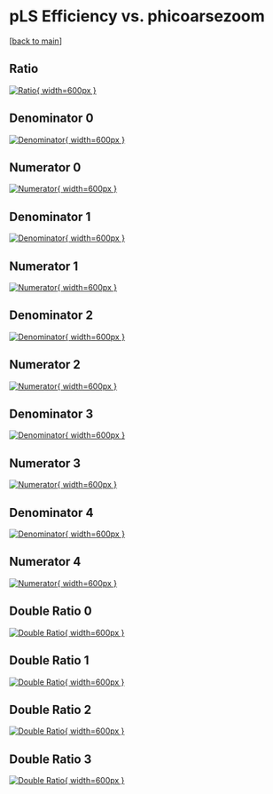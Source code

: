 # pLS Efficiency vs. phicoarsezoom

[[back to main](./)]



## Ratio

[![Ratio](../mtv/var/pLS_base_321_1_eff_phicoarsezoom.png){ width=600px }](../mtv/var/pLS_base_321_1_eff_phicoarsezoom.pdf)

## Denominator 0

[![Denominator](../mtv/den/pLS_base_321_1_eff_phicoarsezoom_den0.png){ width=600px }](../mtv/den/pLS_base_321_1_eff_phicoarsezoom_den0.pdf)

## Numerator 0

[![Numerator](../mtv/num/pLS_base_321_1_eff_phicoarsezoom_num0.png){ width=600px }](../mtv/num/pLS_base_321_1_eff_phicoarsezoom_num0.pdf)

## Denominator 1

[![Denominator](../mtv/den/pLS_base_321_1_eff_phicoarsezoom_den1.png){ width=600px }](../mtv/den/pLS_base_321_1_eff_phicoarsezoom_den1.pdf)

## Numerator 1

[![Numerator](../mtv/num/pLS_base_321_1_eff_phicoarsezoom_num1.png){ width=600px }](../mtv/num/pLS_base_321_1_eff_phicoarsezoom_num1.pdf)

## Denominator 2

[![Denominator](../mtv/den/pLS_base_321_1_eff_phicoarsezoom_den2.png){ width=600px }](../mtv/den/pLS_base_321_1_eff_phicoarsezoom_den2.pdf)

## Numerator 2

[![Numerator](../mtv/num/pLS_base_321_1_eff_phicoarsezoom_num2.png){ width=600px }](../mtv/num/pLS_base_321_1_eff_phicoarsezoom_num2.pdf)

## Denominator 3

[![Denominator](../mtv/den/pLS_base_321_1_eff_phicoarsezoom_den3.png){ width=600px }](../mtv/den/pLS_base_321_1_eff_phicoarsezoom_den3.pdf)

## Numerator 3

[![Numerator](../mtv/num/pLS_base_321_1_eff_phicoarsezoom_num3.png){ width=600px }](../mtv/num/pLS_base_321_1_eff_phicoarsezoom_num3.pdf)

## Denominator 4

[![Denominator](../mtv/den/pLS_base_321_1_eff_phicoarsezoom_den4.png){ width=600px }](../mtv/den/pLS_base_321_1_eff_phicoarsezoom_den4.pdf)

## Numerator 4

[![Numerator](../mtv/num/pLS_base_321_1_eff_phicoarsezoom_num4.png){ width=600px }](../mtv/num/pLS_base_321_1_eff_phicoarsezoom_num4.pdf)

## Double Ratio 0

[![Double Ratio](../mtv/ratio/pLS_base_321_1_eff_phicoarsezoom_ratio0.png){ width=600px }](../mtv/ratio/pLS_base_321_1_eff_phicoarsezoom_ratio0.pdf)

## Double Ratio 1

[![Double Ratio](../mtv/ratio/pLS_base_321_1_eff_phicoarsezoom_ratio1.png){ width=600px }](../mtv/ratio/pLS_base_321_1_eff_phicoarsezoom_ratio1.pdf)

## Double Ratio 2

[![Double Ratio](../mtv/ratio/pLS_base_321_1_eff_phicoarsezoom_ratio2.png){ width=600px }](../mtv/ratio/pLS_base_321_1_eff_phicoarsezoom_ratio2.pdf)

## Double Ratio 3

[![Double Ratio](../mtv/ratio/pLS_base_321_1_eff_phicoarsezoom_ratio3.png){ width=600px }](../mtv/ratio/pLS_base_321_1_eff_phicoarsezoom_ratio3.pdf)

